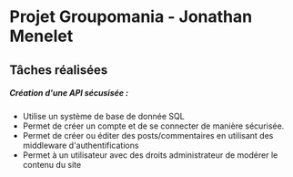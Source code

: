 # Projet Groupomania - Jonathan Menelet

## Tâches réalisées

##### Création d'une API sécusisée :
* Utilise un système de base de donnée SQL
* Permet de créer un compte et de se connecter de manière sécurisée.
* Permet de créer ou éditer des posts/commentaires en utilisant des middleware d'authentifications
* Permet à un utilisateur avec des droits administrateur de modérer le contenu du site
